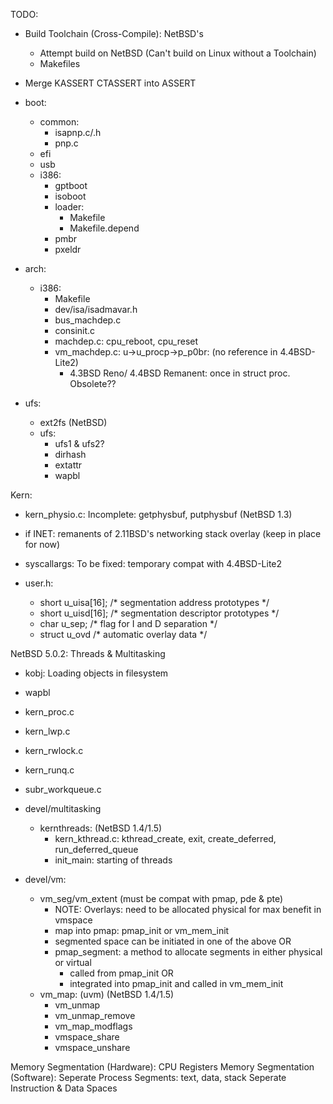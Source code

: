 TODO:
- Build Toolchain (Cross-Compile): NetBSD's
	- Attempt build on NetBSD (Can't build on Linux without a Toolchain)
	- Makefiles
- Merge KASSERT CTASSERT into ASSERT

- boot:
	- common:
		- isapnp.c/.h
		- pnp.c 
	- efi
	- usb
	- i386:
		- gptboot
		- isoboot
		- loader:
			- Makefile
			- Makefile.depend
		- pmbr
		- pxeldr

- arch:
	- i386:
		- Makefile
		- dev/isa/isadmavar.h
		- bus_machdep.c
		- consinit.c
		- machdep.c: cpu_reboot, cpu_reset
		- vm_machdep.c: u->u_procp->p_p0br: (no reference in 4.4BSD-Lite2)
			- 4.3BSD Reno/ 4.4BSD Remanent: once in struct proc. Obsolete?? 

- ufs:
	- ext2fs (NetBSD)
	- ufs:
		- ufs1 & ufs2?
		- dirhash
		- extattr
		- wapbl

Kern:
- kern_physio.c: Incomplete: getphysbuf, putphysbuf (NetBSD 1.3)
- if INET: remanents of 2.11BSD's networking stack overlay (keep in place for now)
- syscallargs: To be fixed: temporary compat with 4.4BSD-Lite2

- user.h: 
	- short	u_uisa[16];					/* segmentation address prototypes */
	- short	u_uisd[16];					/* segmentation descriptor prototypes */
	- char	u_sep;						/* flag for I and D separation */
	- struct u_ovd						/* automatic overlay data */
	
NetBSD 5.0.2: Threads & Multitasking
- kobj: Loading objects in filesystem
- wapbl
- kern_proc.c
- kern_lwp.c
- kern_rwlock.c
- kern_runq.c 
- subr_workqueue.c

- devel/multitasking
	- kernthreads: (NetBSD 1.4/1.5)
		- kern_kthread.c: kthread_create, exit, create_deferred, run_deferred_queue
		- init_main: starting of threads
- devel/vm:
	- vm_seg/vm_extent (must be compat with pmap, pde & pte)
		- NOTE: Overlays: need to be allocated physical for max benefit in vmspace
		- map into pmap: pmap_init or vm_mem_init
		- segmented space can be initiated in one of the above 
		OR
		- pmap_segment: a method to allocate segments in either physical or virtual
			- called from pmap_init 
			OR 
			- integrated into pmap_init and called in vm_mem_init 		
	- vm_map: (uvm) (NetBSD 1.4/1.5) 
		- vm_unmap
		- vm_unmap_remove
		- vm_map_modflags
		- vmspace_share
		- vmspace_unshare			

Memory Segmentation (Hardware): CPU Registers
Memory Segmentation (Software):
Seperate Process Segments: text, data, stack
Seperate Instruction & Data Spaces


